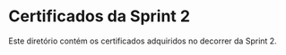 # Certificados da Sprint 2
Este diretório contém os certificados adquiridos no decorrer da Sprint 2.
